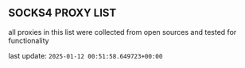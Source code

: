 ## SOCKS4 PROXY LIST

all proxies in this list were collected from open sources and tested for functionality

last update: `2025-01-12 00:51:58.649723+00:00`